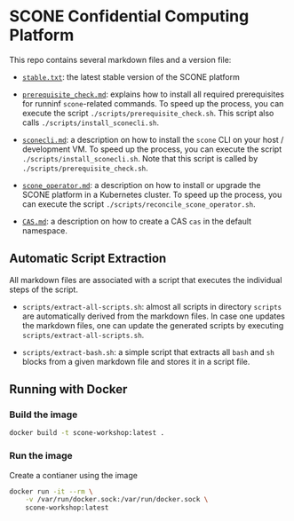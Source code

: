 # SCONE Confidential Computing Platform

This repo contains several markdown files and a version file:

- [`stable.txt`](stable.txt): the latest stable version of the SCONE platform

- [`prerequisite_check.md`](prerequisite_check.md): explains how to install all required prerequisites for runninf `scone`-related commands. To speed up the process, you can execute the script `./scripts/prerequisite_check.sh`. This script also calls `./scripts/install_sconecli.sh`.

- [`sconecli.md`](sconecli.md): a description on how to install the `scone` CLI on your host / development VM. To speed up the process, you can execute the script `./scripts/install_sconecli.sh`. Note that this script is called by `./scripts/prerequisite_check.sh`.

- [`scone_operator.md`](scone_operator.md): a description on how to install or upgrade the SCONE platform in a Kubernetes cluster. To speed up the process, you can execute the script `./scripts/reconcile_scone_operator.sh`.

- [`CAS.md`](CAS.md): a description on how to create a CAS `cas` in the default namespace.

## Automatic Script Extraction

All markdown files are associated with a script that executes the individual steps of the script.

- `scripts/extract-all-scripts.sh`: almost all scripts in directory `scripts` are automatically derived from the markdown files. In case one updates the markdown files, one can update the generated scripts by executing `scripts/extract-all-scripts.sh`.

- `scripts/extract-bash.sh`: a simple script that extracts all `bash` and `sh` blocks from a given markdown file and stores it in a script file.

## Running with Docker

### Build the image

```bash
docker build -t scone-workshop:latest .
```

### Run the image

Create a contianer using the image

```bash
docker run -it --rm \
    -v /var/run/docker.sock:/var/run/docker.sock \
    scone-workshop:latest
```
